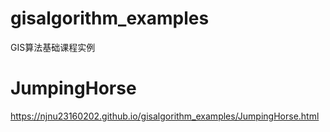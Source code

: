 # gisalgorithm_examples
GIS算法基础课程实例
# JumpingHorse
https://njnu23160202.github.io/gisalgorithm_examples/JumpingHorse.html

